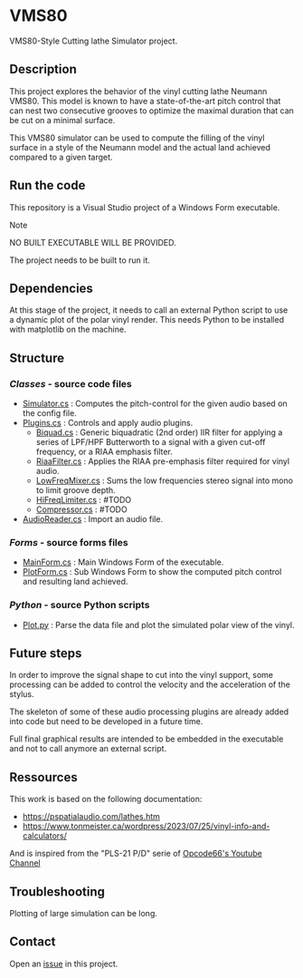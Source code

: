 # VMS80

VMS80-Style Cutting lathe Simulator project.

## Description

This project explores the behavior of the vinyl cutting lathe Neumann VMS80.
This model is known to have a state-of-the-art pitch control that can nest two consecutive grooves to optimize the maximal duration that can be cut on a minimal surface.

This VMS80 simulator can be used to compute the filling of the vinyl surface in a style of the Neumann model and the actual land achieved compared to a given target.

## Run the code

This repository is a Visual Studio project of a Windows Form executable.

> [!NOTE]
> NO BUILT EXECUTABLE WILL BE PROVIDED.
>
> The project needs to be built to run it.

## Dependencies

At this stage of the project, it needs to call an external Python script to use a dynamic plot of the polar vinyl render.
This needs Python to be installed with matplotlib on the machine. 

## Structure

### *Classes* - source code files
- [Simulator.cs](VMS80/Classes/Simulator.cs) : Computes the pitch-control for the given audio based on the config file.
- [Plugins.cs](VMS80/Classes/Plugins.cs) : Controls and apply audio plugins.
    - [Biquad.cs](VMS80/Classes/Plugins/Biquad.cs) : Generic biquadratic (2nd order) IIR filter for applying a series of LPF/HPF Butterworth to a signal with a given cut-off frequency, or a RIAA emphasis filter.
    - [RiaaFilter.cs](VMS80/Classes/Plugins/RiaaFilter.cs) : Applies the RIAA pre-emphasis filter required for vinyl audio.
    - [LowFreqMixer.cs](VMS80/Classes/Plugins/LowFreqMixer.cs) : Sums the low frequencies stereo signal into mono to limit groove depth.
    - [HiFreqLimiter.cs](VMS80/Classes/Plugins/HiFreqLimiter.cs) : #TODO
    - [Compressor.cs](VMS80/Classes/Plugins/Compressor.cs) : #TODO
- [AudioReader.cs](VMS80/Classes/AudioReader.cs) : Import an audio file.
 
### *Forms* - source forms files
- [MainForm.cs](VMS80/Forms/MainForm.cs) : Main Windows Form of the executable.
- [PlotForm.cs](VMS80/Forms/PlotForm.cs) : Sub Windows Form to show the computed pitch control and resulting land achieved.

### *Python* - source Python scripts
- [Plot.py](VMS80/Python/plot.py) : Parse the data file and plot the simulated polar view of the vinyl.

## Future steps

In order to improve the signal shape to cut into the vinyl support, some processing can be added to control the velocity and the acceleration of the stylus.

The skeleton of some of these audio processing plugins are already added into code but need to be developed in a future time.

Full final graphical results are intended to be embedded in the executable and not to call anymore an external script.

## Ressources
This work is based on the following documentation:
 * https://pspatialaudio.com/lathes.htm
 * https://www.tonmeister.ca/wordpress/2023/07/25/vinyl-info-and-calculators/
   
And is inspired from the "PLS-21 P/D" serie of [Opcode66's Youtube Channel](https://www.youtube.com/@opcode66/videos)

## Troubleshooting
Plotting of large simulation can be long.

## Contact
Open an [issue](https://github.com/Tichard/VMS80/issues) in this project.
